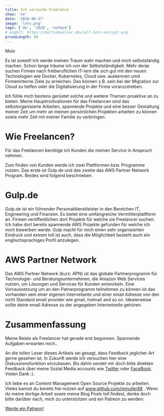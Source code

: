 ```yaml
---
title: Ich versuche Freelance
show: 'no'
date: '2020-06-27'
image: 'lets.png'
tags: ['de', '2020', 'nofeed']
# engUrl: https://martinmueller.dev/alf-lets-encrypt-eng
pruneLength: 50
---
```


Moin

Es ist soweit! Ich werde meinen Traum wahr machen und mich selbstständig machen. Schon lange träume ich von der Selbstständigkeit. Mehr denje suchen Firmen nach freiberuflichen IT-lern die sich gut mit den neuen Technologien wie Docker, Kubernetes, Cloud usw. auskennen umd Firmeninterne Ziele zu erreichen. Das können z.B. sein bei der Migration zur Cloud zu helfen oder die Digitalisierung in der Firma voranzutreiben.

Ich fühle mich bestens gerüstet solche und weitere Themen proaktive an zu bieten. Meine Hauptmotivationen für das Freelancen sind das selbstorganisierte Arbeiten, spannende Projekte und eine besser Gestaltung meiner Zeit um mehr an meinen persönlichen Projekten arbeiten zu können sowie mehr Zeit mit meiner Familie zu verbringen. 

# Wie Freelancen?
Für das Freelancen benötige ich Kunden die meinen Service in Anspruch nehmen. 

Zum finden von Kunden werde ich zwei Plattformen bzw. Programme nutzen. Das erste ist Gulp.de und das zweite das AWS Partner Network Program. Beides wird folgend beschrieben.

# Gulp.de
Gulp.de ist ein führender Personaldienstleister in den Bereichen IT, Engineering und Finanzen. Es bietet eine umfangreiche Vermittlerplattform an. Firmen veröffentlichen dort Projekte für welche sie Freelancer suchen. Ich habe dort bereits spannende AWS Projekte gefunden für welche ich mich bewerben werde. Gulp macht für mich einen sehr organisierten Eindruck und extrem toll ist auch, dass die Möglichkeit besteht auch ein englischsprachiges Profil anzulegen.

# AWS Partner Network
Das AWS Partner Network (kurz: APN) ist das globale Partnerprogramm für Technologie- und Beratungsunternehmen, die Amazon Web Services nutzen, um Lösungen und Services für Kunden entwickeln. Eine Vorraussetzung um an den Patnerprogramm teilnehmen zu können ist das vorhanden sein einer eigenen Internetseite und einer email Adresse von den nicht Standard email provider wie gmail, hotmail and so on. Idealerweise sollte deine email Adresse zu der angegeben Internetseite gehören.

# Zusammenfassung
Meine Reiste als Freelancer hat gerade erst begonnen. Spannende Aufgaben erwarten mich..

An die tollen Leser dieses Artikels sei gesagt, dass Feedback jeglicher Art gerne gesehen ist. In Zukunft werde ich versuchen hier eine Diskussionsfunktion einzubauen. Bis dahin sendet mir doch bitte direkten Feedback über meine Sozial Media accounts wie [Twitter](https://twitter.com/MartinMueller_) oder [FaceBook](https://www.facebook.com/martin.muller.10485). Vielen Dank :).

Ich liebe es an Content Management Open Source Projekte zu arbeiten. Vieles kannst du bereits frei nutzen auf www.github.com/mmuller88 . Wenn du meine dortige Arbeit sowie meine Blog Posts toll findest, denke doch bitte darüber nach, mich zu unterstützen und ein Patreon zu werden:

<a href="https://www.patreon.com/bePatron?u=29010217" data-patreon-widget-type="become-patron-button">Werde ein Patreon!</a><script async src="https://c6.patreon.com/becomePatronButton.bundle.js"></script>